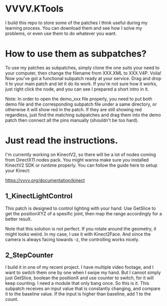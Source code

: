 # VVVV.KTools
I build this repo to store some of the patches I think useful during my learning process. You can download them and see how I solve my problems, or even use them to do whatever you want.
# How to use them as subpatches?
To use my patches as subpatches, simply clone the one suits your need to your computer, then change the filename from XXX.XML to XXX.V4P. Voila! Now you've got a functional subpatch ready at your service. Drag and drop it to your main patch and let it do its work. If you're not sure how it works, just right click the node, and you can see I prepared a short intro in it.

Note: In order to open the demo_xxx file properly, you need to put both demo file and the corresponding subpatch file under a same directory, or otherwise it will show red in the patch. If they are still showing red regardless, just find the matching subpatches and drag them into the demo patch then connect all the pins manually (shouldn't be too hard).
# Just read the instructions.
I'm currently working on KinectV2, so there will be a lot of nodes coming from DirectX11.nodes pack. You might wanna make sure you installed KinectV2 SDK or runtime properly. You can follow the guide here to setup your Kinect:

<a href="https://vvvv.org/documentation/kinect">https://vvvv.org/documentation/kinect</a>
## 1_KinectLightControl
This patch is designed to control lighting with your hand. Use GetSlice to get the positionXYZ of a spesific joint, then map the range accordingly for a better result.

Note that this solution is not perfect. If you rotate around the geometry, it might looks weird. In my case, I use it with Kinect2Face. And since the camera is always facing towards -z, the controlling works nicely.
## 2_StepCounter
I build it in one of my recent project. I have multiple video footage, and I want to switch them one by one when I swipe my hand. But I cannot simply just GetSlice, boolean the positionX and use counter to switch, for it will keep counting. I need a module that only bang once. So this is it. This subpatch receives an input value that is constantly changing, and compare it to the baseline value. If the input is higher than baseline, add 1 to the count.
